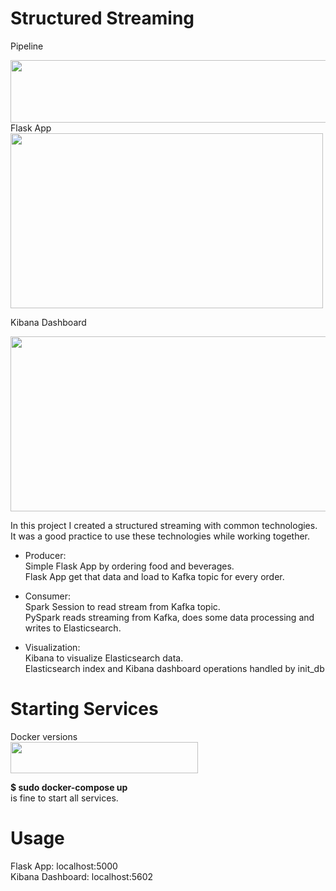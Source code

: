 # Structured Streaming
Pipeline

<img src="https://user-images.githubusercontent.com/67562422/213930430-33b6af44-c0b6-434b-9405-d38fe077ec28.png" width="800" height="100" >
<br>
Flask App

<img src="https://user-images.githubusercontent.com/67562422/210098040-c3e1e4cf-3bcf-4c28-8ea6-ac55cf560d41.png" width="500" height="280" >

Kibana Dashboard

<img src="https://user-images.githubusercontent.com/67562422/210100372-c5ab6564-eb08-4545-9f31-318fe3f2475a.png" width="1000" height="280" >

In this project I created a structured streaming with common technologies.<br>
It was a good practice to use these technologies while working together.<br>

- Producer:<br>
Simple Flask App by ordering food and beverages.<br>
Flask App get that data and load to Kafka topic for every order.<br>

- Consumer:<br>
Spark Session to read stream from Kafka topic.<br>
PySpark reads streaming from Kafka, does some data processing and writes to Elasticsearch.<br>

- Visualization:<br>
Kibana to visualize Elasticsearch data.<br>
Elasticsearch index and Kibana dashboard operations handled by init_db

# Starting Services
Docker versions <br>
<img src="https://user-images.githubusercontent.com/67562422/214274763-a9432f84-d144-468d-9103-c4d687282e1d.png" width="300" height="50" >

<b>$ sudo docker-compose up</b> <br>
is fine to start all services. <br>

# Usage
Flask App: localhost:5000 <br>
Kibana Dashboard: localhost:5602 <br>










